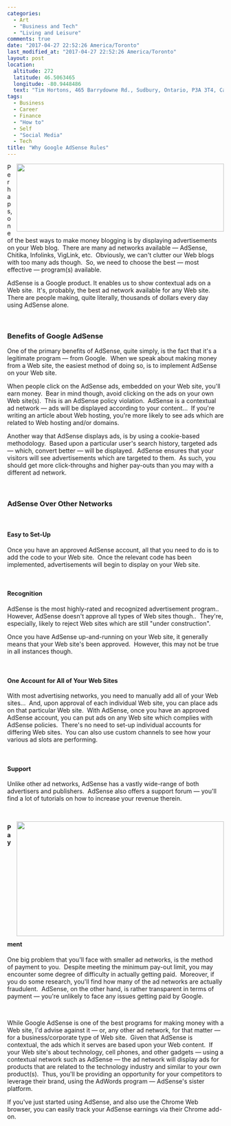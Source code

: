 ```yaml
---
categories:
  - Art
  - "Business and Tech"
  - "Living and Leisure"
comments: true
date: "2017-04-27 22:52:26 America/Toronto"
last_modified_at: "2017-04-27 22:52:26 America/Toronto"
layout: post
location:
  altitude: 272
  latitude: 46.5063465
  longitude: -80.9448486
  text: "Tim Hortons, 465 Barrydowne Rd., Sudbury, Ontario, P3A 3T4, Canada"
tags:
  - Business
  - Career
  - Finance
  - "How to"
  - Self
  - "Social Media"
  - Tech
title: "Why Google AdSense Rules"
---
```


<img
  alt="" height="158" src="{{ site.uri.assets }}/blog/2017/04/27/why-google-adsense-rules/Google_AdSense_482x158.png"
  style="border: 0px; float: right; margin-bottom: 10px; margin-left: 10px;" width="482" />
<p>
  Perhaps, one of the best ways to make money blogging is by displaying advertisements on your Web blog.&nbsp; There are many ad networks available &#8212;
  AdSense, Chitika, Infolinks, VigLink, etc.&nbsp; Obviously, we can't clutter our Web blogs with too many ads though.&nbsp; So, we need to choose the best
  &#8212; most effective &#8212; program(s) available.
</p>
<p>
  AdSense is a Google product. It enables us to show contextual ads on a Web site.&nbsp; It's, probably, the best ad network available for any Web site.&nbsp;
  There are people making, quite literally, thousands of dollars every day using AdSense alone.
</p>
<!-- excerptBreak -->
<p>
  &nbsp;
</p>
<h3 id="benefits-of-google-adsense">
  Benefits of Google AdSense
</h3>
<p>
  One of the primary benefits of AdSense, quite simply, is the fact that it's a legitimate program &#8212; from Google.&nbsp; When we speak about making money
  from a Web site, the easiest method of doing so, is to implement AdSense on your Web site.
</p>
<p>
  When people click on the AdSense ads, embedded on your Web site, you'll earn money.&nbsp; Bear in mind though, avoid clicking on the ads on your own Web
  site(s).&nbsp; This is an AdSense policy violation.&nbsp; AdSense is a contextual ad network &#8212; ads will be displayed according to your
  content&hellip;&nbsp; If you're writing an article about Web hosting, you're more likely to see ads which are related to Web hosting and/or domains.
</p>
<p>
  Another way that AdSense displays ads, is by using a cookie-based methodology.&nbsp; Based upon a particular user's search history, targeted ads &#8212;
  which, convert better &#8212; will be displayed.&nbsp; AdSense ensures that your visitors will see advertisements which are targeted to them.&nbsp; As such,
  you should get more click-throughs and higher pay-outs than you may with a different ad network.
</p>
<p>
  &nbsp;
</p>
<h3 id="adsense-over-other-networks">
  AdSense Over Other Networks
</h3>
<p>
  &nbsp;
</p>
<h4>
  Easy to Set-Up
</h4>
<p>
  Once you have an approved AdSense account, all that you need to do is to add the code to your Web site.&nbsp; Once the relevant code has been implemented,
  advertisements will begin to display on your Web site.
</p>
<p>
  &nbsp;
</p>
<h4>
  Recognition
</h4>
<p>
  AdSense is the most highly-rated and recognized advertisement program..&nbsp; However, AdSense doesn't approve all types of Web sites though..&nbsp; They're,
  especially, likely to reject Web sites which are still &quot;under construction&quot;.
</p>
<p>
  Once you have AdSense up-and-running on your Web site, it generally means that your Web site's been approved.&nbsp; However, this may not be true in all
  instances though.
</p>
<p>
  &nbsp;
</p>
<h4>
  One Account for All of Your Web Sites
</h4>
<p>
  With most advertising networks, you need to manually add all of your Web sites&hellip;&nbsp; And, upon approval of each individual Web site, you can place ads
  on that particular Web site.&nbsp; With AdSense, once you have an approved AdSense account, you can put ads on any Web site which complies with AdSense
  policies.&nbsp; There's no need to set-up individual accounts for differing Web sites.&nbsp; You can also use custom channels to see how your various ad slots
  are performing.
</p>
<p>
  &nbsp;
</p>
<h4>
  Support
</h4>
<p>
  Unlike other ad networks, AdSense has a vastly wide-range of both advertisers and publishers.&nbsp; AdSense also offers a support forum &#8212; you'll find a
  lot of tutorials on how to increase your revenue therein.
</p>
<p>
  &nbsp;
</p>
<img
  alt="" height="267" src="{{ site.uri.assets }}/blog/2017/04/27/why-google-adsense-rules/innominate_1_482x267.png"
  style="border: 0px; float: right; margin-bottom: 10px; margin-left: 10px;" width="482" />
<h4>
  Payment
</h4>
<p>
  One big problem that you'll face with smaller ad networks, is the method of payment to you.&nbsp; Despite meeting the minimum pay-out limit, you may encounter
  some degree of difficulty in actually getting paid.&nbsp; Moreover, if you do some research, you'll find how many of the ad networks are actually
  fraudulent.&nbsp; AdSense, on the other hand, is rather transparent in terms of payment &#8212; you're unlikely to face any issues getting paid by Google.
</p>
<p>
  &nbsp;
</p>
<p>
  While Google AdSense is one of the best programs for making money with a Web site, I'd advise against it &#8212; or, any other ad network, for that matter
  &#8212; for a business/corporate type of Web site.&nbsp; Given that AdSense is contextual, the ads which it serves are based upon your Web content.&nbsp; If
  your Web site's about technology, cell phones, and other gadgets &#8212; using a contextual network such as AdSense &#8212; the ad network will display ads
  for products that are related to the technology industry and similar to your own product(s).&nbsp; Thus, you'll be providing an opportunity for your
  competitors to leverage their brand, using the AdWords program &#8212; AdSense's sister platform.
</p>
<p>
  If you've just started using AdSense, and also use the Chrome Web browser, you can easily track your AdSense earnings via their Chrome add-on.
</p>
